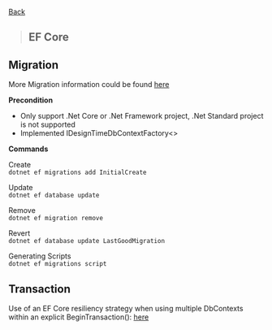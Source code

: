 [Back](../dotnet-Backend.md)

> ## EF Core 

## Migration

More Migration information could be found [here](https://docs.microsoft.com/en-us/ef/core/managing-schemas/migrations/)

__Precondition__
* Only support .Net Core or .Net Framework project, .Net Standard project is not supported  
* Implemented IDesignTimeDbContextFactory<>

__Commands__

Create  
	`dotnet ef migrations add InitialCreate`
		
Update  
	`dotnet ef database update`

Remove  
	`dotnet ef migration remove`

Revert  
	`dotnet ef database update LastGoodMigration`

Generating Scripts  
	`dotnet ef migrations script`


## Transaction

Use of an EF Core resiliency strategy when using multiple DbContexts within an explicit BeginTransaction(): [here]( https://docs.microsoft.com/en-us/ef/core/miscellaneous/connection-resiliency)